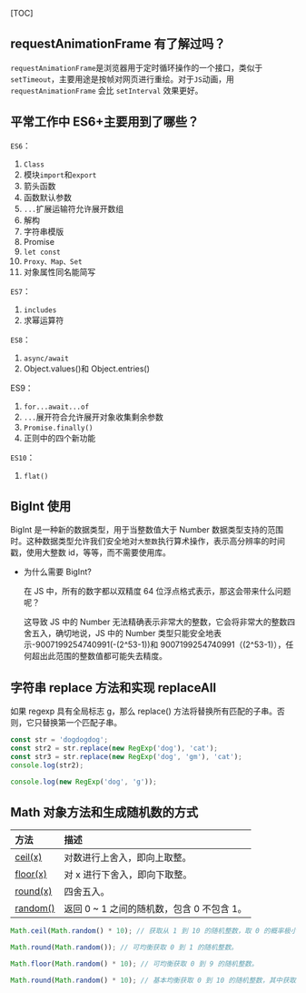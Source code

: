 [TOC]

## requestAnimationFrame 有了解过吗？

`requestAnimationFrame`是浏览器用于定时循环操作的一个接口，类似于`setTimeout`，主要用途是按帧对网页进行重绘。对于`JS`动画，用`requestAnimationFrame` 会比 `setInterval` 效果更好。

## 平常工作中 ES6+主要用到了哪些？

`ES6`：

1. `Class`
2. 模块`import`和`export`
3. 箭头函数
4. 函数默认参数
5. `...`扩展运输符允许展开数组
6. 解构
7. 字符串模版
8. Promise
9. `let const`
10. `Proxy、Map、Set`
11. 对象属性同名能简写

`ES7`：

1. `includes`
2. 求幂运算符

`ES8`：

1. `async/await`
2. Object.values()和 Object.entries()

ES9：

1. `for...await...of`
2. `...`展开符合允许展开对象收集剩余参数
3. `Promise.finally()`
4. 正则中的四个新功能

`ES10`：

1. `flat()`

## BigInt 使用

BigInt 是一种新的数据类型，用于当整数值大于 Number 数据类型支持的范围时。这种数据类型允许我们安全地对`大整数`执行算术操作，表示高分辨率的时间戳，使用大整数 id，等等，而不需要使用库。

- 为什么需要 BigInt?

  在 JS 中，所有的数字都以双精度 64 位浮点格式表示，那这会带来什么问题呢？

  这导致 JS 中的 Number 无法精确表示非常大的整数，它会将非常大的整数四舍五入，确切地说，JS 中的 Number 类型只能安全地表示-9007199254740991(-(2^53-1))和 9007199254740991（(2^53-1)），任何超出此范围的整数值都可能失去精度。

## 字符串 replace 方法和实现 replaceAll

如果 regexp 具有全局标志 g，那么 replace() 方法将替换所有匹配的子串。否则，它只替换第一个匹配子串。

```js
const str = 'dogdogdog';
const str2 = str.replace(new RegExp('dog'), 'cat');
const str3 = str.replace(new RegExp('dog', 'gm'), 'cat');
console.log(str2);

console.log(new RegExp('dog', 'g'));
```

## Math 对象方法和生成随机数的方式

| 方法 | 描述 |
| :-- | :-- |
| [ceil(x)](https://www.runoob.com/jsref/jsref-ceil.html) | 对数进行上舍入，即向上取整。 |
| [floor(x)](https://www.runoob.com/jsref/jsref-floor.html) | 对 x 进行下舍入，即向下取整。 |
| [round(x)](https://www.runoob.com/jsref/jsref-round.html) | 四舍五入。 |
| [random()](https://www.runoob.com/jsref/jsref-random.html) | 返回 0 ~ 1 之间的随机数，包含 0 不包含 1。 |

```js
Math.ceil(Math.random() * 10); // 获取从 1 到 10 的随机整数，取 0 的概率极小。

Math.round(Math.random()); // 可均衡获取 0 到 1 的随机整数。

Math.floor(Math.random() * 10); // 可均衡获取 0 到 9 的随机整数。

Math.round(Math.random() * 10); // 基本均衡获取 0 到 10 的随机整数，其中获取最小值 0 和最大值 10 的几率少一半。
```

